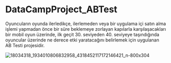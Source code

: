# DataCampProject_ABTest
 Oyuncuların oyunda ilerledikçe, ilerlemeden veya bir uygulama içi satın alma işlemi yapmadan önce bir süre beklemeye zorlayan kapılarla karşılaşacakları bir mobil oyun üzerinde, ilk geçit 30. seviyeden 40. seviyeye taşındığında oyuncular üzerinde ne derece etki yaratacağını belirlemek için uygulanan AB Testi projesidir.


![18034318_1934010806832958_4318452117172146421_n-800x304](https://user-images.githubusercontent.com/79102317/116209002-24b21080-a74a-11eb-82c2-ecd9cca82fcf.png)
